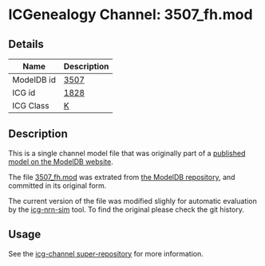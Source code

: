 # ICGenealogy Channel: 3507\_fh.mod

## Details

Name | Description
---- | -----------
ModelDB id | [3507](http://senselab.med.yale.edu/ModelDB/ShowModel.cshtml?model=3507)
ICG id | [1828](http://icg.neurotheory.ox.ac.uk/channels/1/1828)
ICG Class | [K](http://icg.neurotheory.ox.ac.uk/channels/1)

## Description

This is a single channel model file that was originally part of a [published model on the ModelDB website](http://senselab.med.yale.edu/mModelDB/ShowModel.cshtml?model=3507).


The file [3507\_fh.mod](3507_fh.mod) was extrated from [the ModelDB repository](http://senselab.med.yale.edu/ModelDB/ShowModel.cshtml?model=3507), and committed in its original form.

The current version of the file was modified slighly for automatic evaluation by the [icg-nrn-sim](https://github.com/icgenealogy/icg-nrn-sim) tool. To find the original please check the git history.


## Usage

See the [icg-channel super-repository](https://github.com/icgenealogy/icg-channels) for more information.